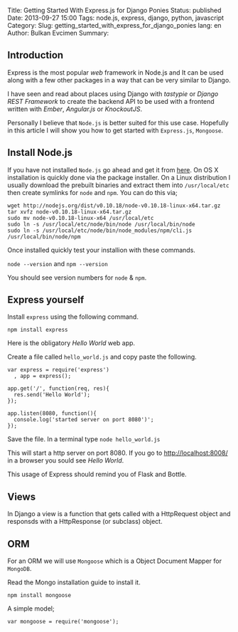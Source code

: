 Title: Getting Started With Express.js for Django Ponies
Status: published
Date: 2013-09-27 15:00
Tags: node.js, express, django, python, javascript
Category:
Slug: getting_started_with_express_for_django_ponies
lang: en
Author: Bulkan Evcimen
Summary:


Introduction
------------

Express is the most popular _web_ framework in Node.js and It can be used along with a few other packages in a way that can be very similar to Django.

I have seen and read about places using Django with _tastypie_ or _Django REST Framework_ to create the backend API to be used with a frontend written with _Ember_, _Angular.js_ or _KnockoutJS_.

Personally I believe that `Node.js` is better suited for this use case.  Hopefully in this article I will show you how to get started with `Express.js`, `Mongoose`.

Install Node.js
---------------

If you have not installed `Node.js` go ahead and get it from [here](http://nodejs.org/download/). On OS X installation is quickly done via the package installer. On a Linux distribution I usually download the prebuilt binaries and extract them into `/usr/local/etc` then create symlinks for `node` and `npm`. You can do this via;


```
wget http://nodejs.org/dist/v0.10.18/node-v0.10.18-linux-x64.tar.gz
tar xvfz node-v0.10.18-linux-x64.tar.gz
sudo mv node-v0.10.18-linux-x64 /usr/local/etc
sudo ln -s /usr/local/etc/node/bin/node /usr/local/bin/node
sudo ln -s /usr/local/etc/node/bin/node_modules/npm/cli.js /usr/local/bin/node/npm
```

Once installed quickly test your installion with these commands.

`node --version` and `npm --version`

You should see version numbers for `node` & `npm`.

Express yourself
----------------

Install `express` using the following command.

`npm install express`

Here is the obligatory _Hello World_ web app.

Create a file called `hello_world.js` and copy paste the following.

```
var express = require('express')
  , app = express();

app.get('/', function(req, res){
  res.send('Hello World');
});

app.listen(8080, function(){
  console.log('started server on port 8080')';
});
```

Save the file. In a terminal type `node hello_world.js`

This will start a http server on port 8080. If you go to [http://localhost:8008/](http://localhost:8080) in a browser you sould see _Hello World_.

This usage of Express should remind you of Flask and Bottle.


Views
-----

In Django a view is a function that gets called with a HttpRequest object and responsds with a HttpResponse (or subclass) object.


ORM
---

For an ORM we will use `Mongoose` which is a Object Document Mapper for `MongoDB`.

Read the Mongo installation guide to install it.

`npm install mongoose`

A simple model;

```
var mongoose = require('mongoose');

```

